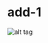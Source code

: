 # add-1
![alt tag](https://cloud.githubusercontent.com/assets/10639020/12243996/9a511778-b8cb-11e5-9577-061d757db5b9.png)
